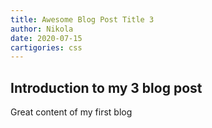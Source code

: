 ```yaml
---
title: Awesome Blog Post Title 3
author: Nikola
date: 2020-07-15
cartigories: css
---
```


## Introduction to my 3 blog post

Great content of my first blog